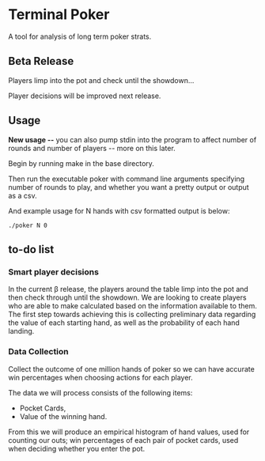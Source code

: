 
Terminal Poker
==============

A tool for analysis of long term poker strats.

## Beta Release

Players limp into the pot and check until the showdown...

Player decisions will be improved next release.

## Usage

**New usage --** you can also pump stdin into the program to affect number of rounds and number of players -- more on this later.

Begin by running make in the base directory.

Then run the executable poker with command line arguments specifying number of rounds to play, and whether you want a pretty output or output as a csv.

And example usage for N hands with csv formatted output is below:

    ./poker N 0


## to-do list

### Smart player decisions

In the current &beta; release, the players around the table limp into the pot and then check through until the showdown. We are looking
to create players who are able to make calculated based on the information available to them. The first step towards achieving this is 
collecting preliminary data regarding the value of each starting hand, as well as the probability of each hand landing.

### Data Collection

Collect the outcome of one million hands of poker so we can have accurate win percentages when choosing actions for each player.

The data we will process consists of the following items:

+ Pocket Cards,
+ Value of the winning hand.

From this we will produce an empirical histogram of hand values, used for counting our outs; win percentages of each pair of pocket cards, used when deciding whether you enter the pot.

